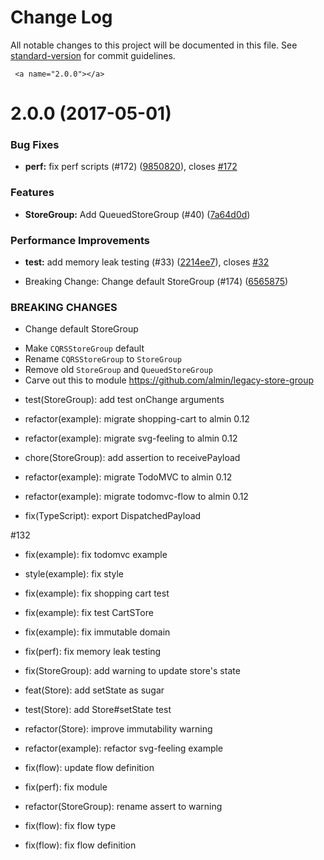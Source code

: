 # Change Log

All notable changes to this project will be documented in this file.
See [standard-version](https://github.com/conventional-changelog/standard-version) for commit guidelines.

     <a name="2.0.0"></a>
# 2.0.0 (2017-05-01)


### Bug Fixes

* **perf:** fix perf scripts (#172) ([9850820](https://github.com/almin/almin/commit/9850820)), closes [#172](https://github.com/almin/almin/issues/172)


### Features

* **StoreGroup:** Add QueuedStoreGroup (#40) ([7a64d0d](https://github.com/almin/almin/commit/7a64d0d))


### Performance Improvements

* **test:** add memory leak testing (#33) ([2214ee7](https://github.com/almin/almin/commit/2214ee7)), closes [#32](https://github.com/almin/almin/issues/32)


* Breaking Change: Change default StoreGroup (#174) ([6565875](https://github.com/almin/almin/commit/6565875))


### BREAKING CHANGES

* Change default StoreGroup

- Make `CQRSStoreGroup` default
- Rename `CQRSStoreGroup` to `StoreGroup`
- Remove old `StoreGroup` and `QueuedStoreGroup`
-  Carve out this to module https://github.com/almin/legacy-store-group

* test(StoreGroup): add test onChange arguments

* refactor(example): migrate shopping-cart to almin 0.12

* refactor(example): migrate svg-feeling to almin 0.12

* chore(StoreGroup): add assertion to receivePayload

* refactor(example): migrate TodoMVC to almin 0.12

* refactor(example): migrate todomvc-flow to almin 0.12

* fix(TypeScript): export DispatchedPayload

#132

* fix(example): fix todomvc example

* style(example): fix style

* fix(example): fix shopping cart test

* fix(example): fix test CartSTore

* fix(example): fix immutable domain

* fix(perf): fix memory leak testing

* fix(StoreGroup): add warning to update store's state

* feat(Store): add setState as sugar

* test(Store): add Store#setState test

* refactor(Store): improve immutability warning

* refactor(example): refactor svg-feeling example

* fix(flow): update flow definition

* fix(perf): fix module

* refactor(StoreGroup): rename assert to warning

* fix(flow): fix flow type

* fix(flow): fix flow definition
